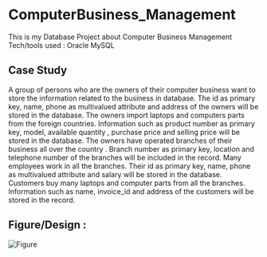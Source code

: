 # ComputerBusiness_Management
This is my Database Project about Computer Business Management
Tech/tools used : Oracle MySQL

## Case Study
A group of persons who are the owners of their computer business want to store the information related to the business in database. The id as primary key, name, phone as multivalued attribute and address of the owners will be stored in the database. The owners import laptops and computers parts from the foreign countries. Information such as product number as primary key, model, available quantity , purchase price and selling price will be stored in the database. The owners have operated branches of their business all over the country . Branch number as primary key, location and telephone number of the branches will be included in the record. Many employees work in all the branches. Their id as primary key, name, phone as multivalued attribute and salary will be stored in the database. Customers buy many laptops and computer parts from all the branches. Information such as name, invoice_id and address of the customers will be stored in the record. 

## Figure/Design :
![Figure](https://github.com/IshtishadAlamTishad/ComputerBusiness_Management/assets/96460346/642f7dd0-e371-4cd6-b62d-148b376075f6)
